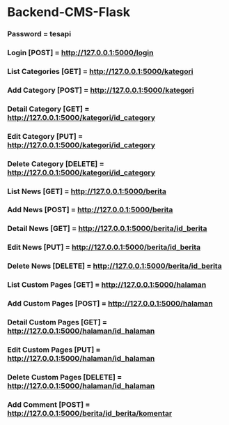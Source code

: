 # Backend-CMS-Flask
### Password = tesapi
### Login [POST] = http://127.0.0.1:5000/login
### List Categories [GET] = http://127.0.0.1:5000/kategori
### Add Category [POST] = http://127.0.0.1:5000/kategori
### Detail Category [GET] = http://127.0.0.1:5000/kategori/id_category
### Edit Category [PUT] = http://127.0.0.1:5000/kategori/id_category
### Delete Category [DELETE] = http://127.0.0.1:5000/kategori/id_category
### List News [GET] = http://127.0.0.1:5000/berita
### Add News [POST] = http://127.0.0.1:5000/berita
### Detail News [GET] = http://127.0.0.1:5000/berita/id_berita
### Edit News [PUT] = http://127.0.0.1:5000/berita/id_berita
### Delete News [DELETE] = http://127.0.0.1:5000/berita/id_berita
### List Custom Pages [GET] = http://127.0.0.1:5000/halaman
### Add Custom Pages [POST] = http://127.0.0.1:5000/halaman
### Detail Custom Pages [GET] = http://127.0.0.1:5000/halaman/id_halaman
### Edit Custom Pages [PUT] = http://127.0.0.1:5000/halaman/id_halaman
### Delete Custom Pages [DELETE] = http://127.0.0.1:5000/halaman/id_halaman
### Add Comment [POST] = http://127.0.0.1:5000/berita/id_berita/komentar
